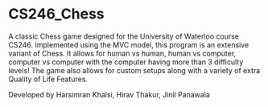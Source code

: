 # CS246_Chess
A classic Chess game designed for the University of Waterloo course CS246. Implemented using the MVC model, 
this program is an extensive variant of Chess. It allows for human vs human, human vs computer, computer vs computer with the
computer having more than 3 difficulty levels! The game also allows for custom setups along with a variety of extra
Quality of Life Features.

Developed by Harsimran Khalsi, Hirav Thakur, Jinil Panawala
